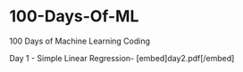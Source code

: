 # 100-Days-Of-ML
100 Days of Machine Learning Coding

Day 1 - Simple Linear Regression-
[embed]day2.pdf[/embed]